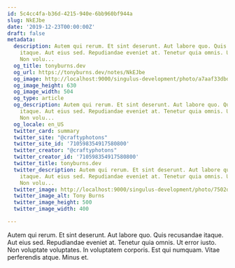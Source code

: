 ```yaml
---
id: 5c4cc4fa-b36d-4215-940e-6bb960bf944a
slug: NkEJbe
date: '2019-12-23T00:00:00Z'
draft: false
metadata:
  description: Autem qui rerum. Et sint deserunt. Aut labore quo. Quis recusandae
    itaque. Aut eius sed. Repudiandae eveniet at. Tenetur quia omnis. Ut error iusto.
    Non volu...
  og_title: tonyburns.dev
  og_url: https://tonyburns.dev/notes/NkEJbe
  og_image: http://localhost:9000/singulus-development/photo/a7aaf33dbd0b584a47dea1fc1b3a9bbf.jpeg
  og_image_height: 630
  og_image_width: 504
  og_type: article
  og_description: Autem qui rerum. Et sint deserunt. Aut labore quo. Quis recusandae
    itaque. Aut eius sed. Repudiandae eveniet at. Tenetur quia omnis. Ut error iusto.
    Non volu...
  og_locale: en_US
  twitter_card: summary
  twitter_site: "@craftyphotons"
  twitter_site_id: '710598354917580800'
  twitter_creator: "@craftyphotons"
  twitter_creator_id: '710598354917580800'
  twitter_title: tonyburns.dev
  twitter_description: Autem qui rerum. Et sint deserunt. Aut labore quo. Quis recusandae
    itaque. Aut eius sed. Repudiandae eveniet at. Tenetur quia omnis. Ut error iusto.
    Non volu...
  twitter_image: http://localhost:9000/singulus-development/photo/7502d1526646abf03deb056888635686.jpeg
  twitter_image_alt: Tony Burns
  twitter_image_height: 500
  twitter_image_width: 400

---
```


Autem qui rerum. Et sint deserunt. Aut labore quo. Quis recusandae itaque. Aut eius sed. Repudiandae eveniet at. Tenetur quia omnis. Ut error iusto. Non voluptate voluptates. In voluptatem corporis. Est qui numquam. Vitae perferendis atque. Minus et.
